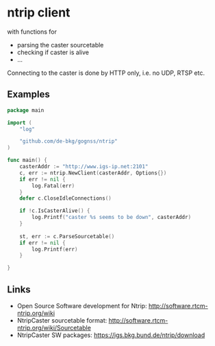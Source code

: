 # ntrip client

with functions for
- parsing the caster sourcetable
- checking if caster is alive
- ...

Connecting to the caster is done by HTTP only, i.e. no UDP, RTSP etc.

## Examples

``` go
package main

import (
	"log"

	"github.com/de-bkg/gognss/ntrip"
)

func main() {
    casterAddr := "http://www.igs-ip.net:2101"
    c, err := ntrip.NewClient(casterAddr, Options{})
	if err != nil {
		log.Fatal(err)
	}
    defer c.CloseIdleConnections()

    if !c.IsCasterAlive() {
        log.Printf("caster %s seems to be down", casterAddr)
    }
    
    st, err := c.ParseSourcetable()
    if err != nil {
		log.Printf(err)
    }

}
```

## Links
- Open Source Software development for Ntrip: http://software.rtcm-ntrip.org/wiki
- NtripCaster sourcetable format: http://software.rtcm-ntrip.org/wiki/Sourcetable
- NtripCaster SW packages: https://igs.bkg.bund.de/ntrip/download


